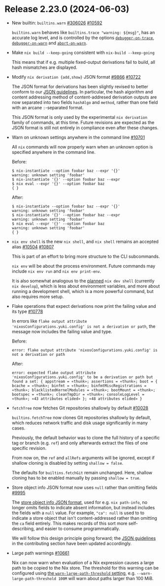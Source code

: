 # Release 2.23.0 (2024-06-03)

- New builtin: `builtins.warn` [#306026](https://github.com/NixOS/nix/issues/306026) [#10592](https://github.com/NixOS/nix/pull/10592)

  `builtins.warn` behaves like `builtins.trace "warning: ${msg}"`, has an accurate log level, and is controlled by the options
  [`debugger-on-trace`](@docroot@/command-ref/conf-file.md#conf-debugger-on-trace),
  [`debugger-on-warn`](@docroot@/command-ref/conf-file.md#conf-debugger-on-warn) and
  [`abort-on-warn`](@docroot@/command-ref/conf-file.md#conf-abort-on-warn).

- Make `nix build --keep-going` consistent with `nix-build --keep-going`

  This means that if e.g. multiple fixed-output derivations fail to
  build, all hash mismatches are displayed.

- Modify `nix derivation {add,show}` JSON format [#9866](https://github.com/NixOS/nix/issues/9866) [#10722](https://github.com/NixOS/nix/pull/10722)

  The JSON format for derivations has been slightly revised to better conform to our [JSON guidelines](@docroot@/development/cli-guideline.md#returning-future-proof-json).
  In particular, the hash algorithm and content addressing method of content-addresed derivation outputs are now separated into two fields `hashAlgo` and `method`,
  rather than one field with an arcane `:`-separated format.

  This JSON format is only used by the experimental `nix derivation` family of commands, at this time.
  Future revisions are expected as the JSON format is still not entirely in compliance even after these changes.

- Warn on unknown settings anywhere in the command line [#10701](https://github.com/NixOS/nix/pull/10701)

  All `nix` commands will now properly warn when an unknown option is specified anywhere in the command line.

  Before:

  ```console
  $ nix-instantiate --option foobar baz --expr '{}'
  warning: unknown setting 'foobar'
  $ nix-instantiate '{}' --option foobar baz --expr
  $ nix eval --expr '{}' --option foobar baz
  { }
  ```

  After:

  ```console
  $ nix-instantiate --option foobar baz --expr '{}'
  warning: unknown setting 'foobar'
  $ nix-instantiate '{}' --option foobar baz --expr
  warning: unknown setting 'foobar'
  $ nix eval --expr '{}' --option foobar baz
  warning: unknown setting 'foobar'
  { }
  ```

- `nix env shell` is the new `nix shell`, and `nix shell` remains an accepted alias [#10504](https://github.com/NixOS/nix/issues/10504) [#10807](https://github.com/NixOS/nix/pull/10807)

  This is part of an effort to bring more structure to the CLI subcommands.

  `nix env` will be about the process environment.
  Future commands may include `nix env run` and `nix env print-env`.

  It is also somewhat analogous to the [planned](https://github.com/NixOS/nix/issues/10504) `nix dev shell` (currently `nix develop`), which is less about environment variables, and more about running a development shell, which is a more powerful command, but also requires more setup.

- Flake operations that expect derivations now print the failing value and its type [#10778](https://github.com/NixOS/nix/pull/10778)

  In errors like `flake output attribute 'nixosConfigurations.yuki.config' is not a derivation or path`, the message now includes the failing value and type.

  Before:

  ```
  error: flake output attribute 'nixosConfigurations.yuki.config' is not a derivation or path
  ````

  After:

  ```
  error: expected flake output attribute 'nixosConfigurations.yuki.config' to be a derivation or path but found a set: { appstream = «thunk»; assertions = «thunk»; boot = { bcache = «thunk»; binfmt = «thunk»; binfmtMiscRegistrations = «thunk»; blacklistedKernelModules = «thunk»; bootMount = «thunk»; bootspec = «thunk»; cleanTmpDir = «thunk»; consoleLogLevel = «thunk»; «43 attributes elided» }; «48 attributes elided» }
  ```

- `fetchTree` now fetches Git repositories shallowly by default [#10028](https://github.com/NixOS/nix/pull/10028)

  `builtins.fetchTree` now clones Git repositories shallowly by default, which reduces network traffic and disk usage significantly in many cases.

  Previously, the default behavior was to clone the full history of a specific tag or branch (e.g. `ref`) and only afterwards extract the files of one specific revision.

  From now on, the `ref` and `allRefs` arguments will be ignored, except if shallow cloning is disabled by setting `shallow = false`.

  The defaults for `builtins.fetchGit` remain unchanged. Here, shallow cloning has to be enabled manually by passing `shallow = true`.

- Store object info JSON format now uses `null` rather than omitting fields [#9995](https://github.com/NixOS/nix/pull/9995)

  The [store object info JSON format](@docroot@/protocols/json/store-object-info.md), used for e.g. `nix path-info`, no longer omits fields to indicate absent information, but instead includes the fields with a `null` value.
  For example, `"ca": null` is used to to indicate a store object that isn't content-addressed rather than omitting the `ca` field entirely.
  This makes records of this sort more self-describing, and easier to consume programmatically.

  We will follow this design principle going forward;
  the [JSON guidelines](@docroot@/development/json-guideline.md) in the contributing section have been updated accordingly.

- Large path warnings [#10661](https://github.com/NixOS/nix/pull/10661)

  Nix can now warn when evaluation of a Nix expression causes a large
  path to be copied to the Nix store. The threshold for this warning can
  be configured using [the `warn-large-path-threshold`
  setting](@docroot@/command-ref/conf-file.md#warn-large-path-threshold),
  e.g. `--warn-large-path-threshold 100M` will warn about paths larger
  than 100 MiB.

